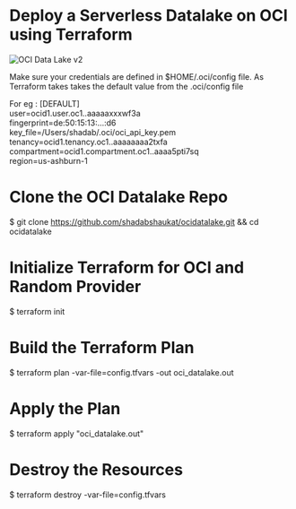 # Deploy a Serverless Datalake on OCI using Terraform

![OCI Data Lake v2](https://user-images.githubusercontent.com/39692236/126593840-a70fd155-96cf-4c4b-8ae5-392f67703f7e.png)


Make sure your credentials are defined in $HOME/.oci/config file. As Terraform takes takes the default value from the .oci/config file

For eg : 
[DEFAULT]\
user=ocid1.user.oc1..aaaaaxxxwf3a\
fingerprint=de:50:15:13:...:d6\
key_file=/Users/shadab/.oci/oci_api_key.pem\
tenancy=ocid1.tenancy.oc1..aaaaaaaa2txfa\
compartment=ocid1.compartment.oc1..aaaa5pti7sq\
region=us-ashburn-1

# Clone the OCI Datalake Repo
$ git clone https://github.com/shadabshaukat/ocidatalake.git && cd ocidatalake

# Initialize Terraform for OCI and Random Provider
$ terraform init

# Build the Terraform Plan
$ terraform plan -var-file=config.tfvars -out oci_datalake.out 

# Apply the Plan
$ terraform apply "oci_datalake.out"

# Destroy the Resources
$ terraform destroy -var-file=config.tfvars    
